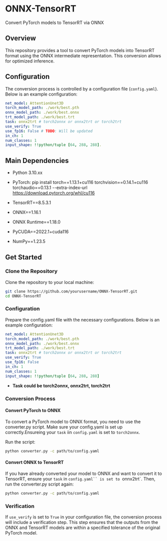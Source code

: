 # ONNX-TensorRT
Convert PyTorch models to TensorRT via ONNX

## Overview
This repository provides a tool to convert PyTorch models into TensorRT format using the ONNX intermediate representation. This conversion allows for optimized inference.

## Configuration
The conversion process is controlled by a configuration file (`config.yaml`). Below is an example configuration:

```yaml
net_model: AttentionUnet3D
torch_model_path: ./work/best.pth
onnx_model_path: ./work/best.onnx
trt_model_path: ./work/best.trt
task: onnx2trt # torch2onnx or onnx2trt or torch2trt
use_verify: True
use_fp16: False # TODO: Will be updated
in_ch: 1
num_classes: 1
input_shape: !!python/tuple [64, 288, 288].
```

## Main Dependencies
- Python 3.10.xx
- PyTorch: pip install torch==1.13.1+cu116 torchvision==0.14.1+cu116 torchaudio==0.13.1 --extra-index-url https://download.pytorch.org/whl/cu116

- TensorRT==8.5.3.1
- ONNX==1.16.1
- ONNX Runtime==1.18.0
- PyCUDA==2022.1+cuda116
- NumPy==1.23.5


## Get Started
### Clone the Repository
Clone the repository to your local machine:
```bash
git clone https://github.com/yourusername/ONNX-TensorRT.git
cd ONNX-TensorRT
```
### Configuration
Prepare the config.yaml file with the necessary configurations. Below is an example configuration:
```yaml
net_model: AttentionUnet3D         
torch_model_path: ./work/best.pth
onnx_model_path: ./work/best.onnx
trt_model_path: ./work/best.trt
task: onnx2trt # torch2onnx or onnx2trt or torch2trt
use_verify: True
use_fp16: False
in_ch: 1
num_classes: 1
input_shape: !!python/tuple [64, 288, 288]
```
- **Task could be torch2onnx, onnx2trt, torch2trt**

### Conversion Process
#### Convert PyTorch to ONNX
To convert a PyTorch model to ONNX format, you need to use the converter.py script. Make sure your config.yaml is set up correctly.Ensureing your `task` iin `config.yaml` is set to `torch2onnx`.

Run the script:
```bash
python converter.py -c path/to/config.yaml
```
#### Convert ONNX to TensorRT
If you have already converted your model to ONNX and want to convert it to TensorRT, ensure your `task` in `config.yaml`` is set to `onnx2trt`. Then, run the converter.py script again:
```bash
python converter.py -c path/to/config.yaml
```

### Verification
If `use_verify` is set to `True` in your configuration file, the conversion process will include a verification step. This step ensures that the outputs from the ONNX and TensorRT models are within a specified tolerance of the original PyTorch model.

